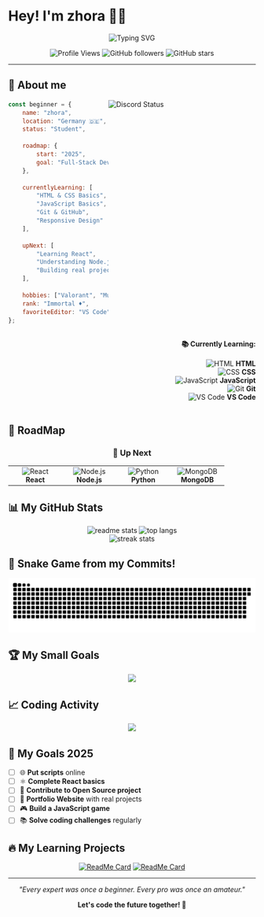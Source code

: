 # Hey! I'm zhora 👨‍💻

<div align="center">
  <img src="https://readme-typing-svg.herokuapp.com?font=Fira+Code&size=22&duration=3000&pause=1000&color=00D9FF&center=true&vCenter=true&width=600&lines=🌱+Learning+Programming;💡+Something+New+Every+Day;🚀+On+My+Way+to+Developer;🎯+Learning+by+Doing" alt="Typing SVG" />
</div>

<div align="center">
  
  ![Profile Views](https://komarev.com/ghpvc/?username=zhoraFPS&color=brightgreen&style=for-the-badge)
  ![GitHub followers](https://img.shields.io/github/followers/zhoraFPS?color=blue&style=for-the-badge)
  ![GitHub stars](https://img.shields.io/github/stars/zhoraFPS?color=yellow&style=for-the-badge)
  
</div>

---

## 🎯 About me

<img align="right" alt="Discord Status" width="300" src="https://lanyard.cnrad.dev/api/827927735132880896">

```javascript
const beginner = {
    name: "zhora",
    location: "Germany 🇩🇪",
    status: "Student",
    
    roadmap: {
        start: "2025",
        goal: "Full-Stack Developer",
    },
    
    currentlyLearning: [
        "HTML & CSS Basics",
        "JavaScript Basics", 
        "Git & GitHub",
        "Responsive Design"
    ],
    
    upNext: [
        "Learning React",
        "Understanding Node.js", 
        "Building real projects"
    ],
    
    hobbies: ["Valorant", "Music", "Coding 💻"],
    rank: "Immortal ♦️",
    favoriteEditor: "VS Code"
};
```

<br clear="right"/>

<div align="right">
  <strong>📚 Currently Learning:</strong>
  <br><br>
  <img src="https://skillicons.dev/icons?i=html" width="40" height="40" alt="HTML" /> <strong>HTML</strong>
  <br>
  <img src="https://skillicons.dev/icons?i=css" width="40" height="40" alt="CSS" /> <strong>CSS</strong>
  <br>
  <img src="https://skillicons.dev/icons?i=js" width="40" height="40" alt="JavaScript" /> <strong>JavaScript</strong>
  <br>
  <img src="https://skillicons.dev/icons?i=git" width="40" height="40" alt="Git" /> <strong>Git</strong>
  <br>
  <img src="https://skillicons.dev/icons?i=vscode" width="40" height="40" alt="VS Code" /> <strong>VS Code</strong>
</div>

<br clear="right"/>

## 🚀 RoadMap

<div align="center">

### 🎯 Up Next

<table>
<tr>
<td align="center" width="96">
<img src="https://skillicons.dev/icons?i=react" width="48" height="48" alt="React" />
<br><strong>React</strong>
</td>
<td align="center" width="96">
<img src="https://skillicons.dev/icons?i=nodejs" width="48" height="48" alt="Node.js" />
<br><strong>Node.js</strong>
</td>
<td align="center" width="96">
<img src="https://skillicons.dev/icons?i=python" width="48" height="48" alt="Python" />
<br><strong>Python</strong>
</td>
<td align="center" width="96">
<img src="https://skillicons.dev/icons?i=mongodb" width="48" height="48" alt="MongoDB" />
<br><strong>MongoDB</strong>
</td>
</tr>
</table>

</div>

## 📊 My GitHub Stats

<div align="center">
  <img width="390" src="https://github-readme-stats.vercel.app/api?username=zhoraFPS&count_private=true&show_icons=true&theme=react&rank_icon=github&border_radius=10" alt="readme stats" />
  <img width="325" src="https://github-readme-stats.vercel.app/api/top-langs/?username=zhoraFPS&hide=HTML&langs_count=8&layout=compact&theme=react&border_radius=10&size_weight=0.5&count_weight=0.5&exclude_repo=github-readme-stats" alt="top langs" />
</div>

<div align="center">
  <img src="https://github-readme-streak-stats.herokuapp.com?user=zhoraFPS&theme=react&border_radius=10" alt="streak stats"/>
</div>

## 🐍 Snake Game from my Commits!

<div align="center">
  
  <picture>
    <source media="(prefers-color-scheme: dark)" srcset="https://raw.githubusercontent.com/zhoraFPS/zhoraFPS/output/github-contribution-grid-snake-dark.svg">
    <source media="(prefers-color-scheme: light)" srcset="https://raw.githubusercontent.com/zhoraFPS/zhoraFPS/output/github-contribution-grid-snake.svg">
    <img alt="github contribution grid snake animation" src="https://raw.githubusercontent.com/zhoraFPS/zhoraFPS/output/github-contribution-grid-snake.svg">
  </picture>
  
</div>

## 🏆 My Small Goals

<div align="center">
  <img src="https://github-profile-trophy.vercel.app/?username=zhoraFPS&theme=react&no-frame=true&no-bg=false&margin-w=4&row=2&column=3" />
</div>

## 📈 Coding Activity

<div align="center">
  <img src="https://github-readme-activity-graph.vercel.app/graph?username=zhoraFPS&bg_color=20232a&color=61dafb&line=61dafb&point=ffeb95&area=true&hide_border=true" />
</div>

## 🎯 My Goals 2025

<div align="left">

- [ ] 🌐 **Put scripts** online
- [ ] ⚛️ **Complete React basics**
- [ ] 🤝 **Contribute to Open Source project**
- [ ] 💼 **Portfolio Website** with real projects
- [ ] 🎮 **Build a JavaScript game**
- [ ] 📚 **Solve coding challenges** regularly

</div>

## 🔥 My Learning Projects

<div align="center">

[![ReadMe Card](https://github-readme-stats.vercel.app/api/pin/?username=zhoraFPS&repo=first-project&theme=react&border_radius=10)](https://github.com/zhoraFPS/first-project)
[![ReadMe Card](https://github-readme-stats.vercel.app/api/pin/?username=zhoraFPS&repo=javascript-practice&theme=react&border_radius=10)](https://github.com/zhoraFPS/javascript-practice)

</div>

---

<div align="center">
  
  *"Every expert was once a beginner. Every pro was once an amateur."*
  
  **Let's code the future together! 🚀**
  
</div>
